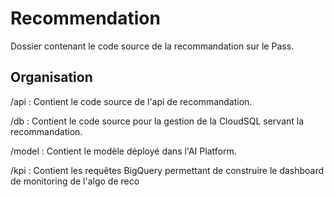 # Recommendation
Dossier contenant le code source de la recommandation sur le Pass.

## Organisation

/api : Contient le code source de l'api de recommandation.

/db : Contient le code source pour la gestion de la CloudSQL servant la recommandation.

/model : Contient le modèle déployé dans l'AI Platform.

/kpi :  Contient les requêtes BigQuery permettant de construire le dashboard de monitoring de l'algo de reco
